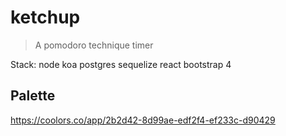 # ketchup

> A pomodoro technique timer

Stack:
node
koa
postgres
sequelize
react
bootstrap 4

## Palette

https://coolors.co/app/2b2d42-8d99ae-edf2f4-ef233c-d90429
